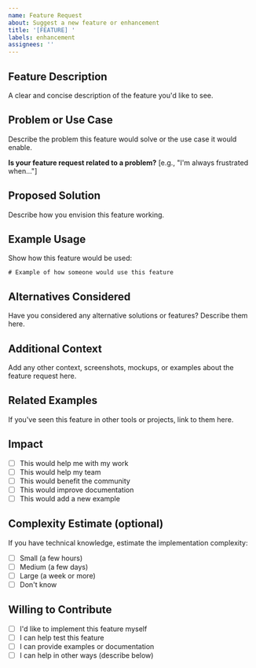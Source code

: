 ```yaml
---
name: Feature Request
about: Suggest a new feature or enhancement
title: '[FEATURE] '
labels: enhancement
assignees: ''
---
```


## Feature Description

A clear and concise description of the feature you'd like to see.

## Problem or Use Case

Describe the problem this feature would solve or the use case it would enable.

**Is your feature request related to a problem?**
[e.g., "I'm always frustrated when..."]

## Proposed Solution

Describe how you envision this feature working.

## Example Usage

Show how this feature would be used:

```
# Example of how someone would use this feature
```

## Alternatives Considered

Have you considered any alternative solutions or features? Describe them here.

## Additional Context

Add any other context, screenshots, mockups, or examples about the feature request here.

## Related Examples

If you've seen this feature in other tools or projects, link to them here.

## Impact

- [ ] This would help me with my work
- [ ] This would help my team
- [ ] This would benefit the community
- [ ] This would improve documentation
- [ ] This would add a new example

## Complexity Estimate (optional)

If you have technical knowledge, estimate the implementation complexity:
- [ ] Small (a few hours)
- [ ] Medium (a few days)
- [ ] Large (a week or more)
- [ ] Don't know

## Willing to Contribute

- [ ] I'd like to implement this feature myself
- [ ] I can help test this feature
- [ ] I can provide examples or documentation
- [ ] I can help in other ways (describe below)
